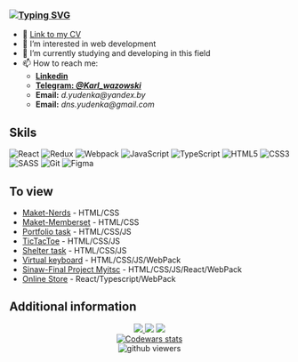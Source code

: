 ### [![Typing SVG](https://readme-typing-svg.herokuapp.com?font=Fira+Code&size=24&duration=6000&pause=5000&color=000000&width=1000&lines=Hi+%F0%9F%91%8B%2C+my+name+is+Denis+Yudenko+and+I+am+a+frontend+developer)](https://git.io/typing-svg)
- :floppy_disk: [Link to my CV](https://drive.google.com/file/d/14oZRqlbMH5U1HwlKYFweRmhSqd-rM6nO/view)
- 👀 I’m interested in web development
- 🌱 I’m currently studying and developing in this field
- 📫 How to reach me: 
   *  [**Linkedin**](https://www.linkedin.com/in/denisyudenkojs/)
   *  [**Telegram: _@Karl_wazowski_**](https://t.me/Karl_wazowski) 
   * **Email:** _d.yudenka@yandex.by_ 
   * **Email:** _dns.yudenka@gmail.com_ 

## Skils
![React](https://img.shields.io/badge/react-%2320232a.svg?style=for-the-badge&logo=react&logoColor=%2361DAFB)
![Redux](https://img.shields.io/badge/redux-%23593d88.svg?style=for-the-badge&logo=redux&logoColor=white)
![Webpack](https://img.shields.io/badge/webpack-%238DD6F9.svg?style=for-the-badge&logo=webpack&logoColor=black)
![JavaScript](https://img.shields.io/badge/javascript-%23323330.svg?style=for-the-badge&logo=javascript&logoColor=%23F7DF1E)
![TypeScript](https://img.shields.io/badge/typescript-%23007ACC.svg?style=for-the-badge&logo=typescript&logoColor=white)
![HTML5](https://img.shields.io/badge/html5-%23E34F26.svg?style=for-the-badge&logo=html5&logoColor=white)
![CSS3](https://img.shields.io/badge/css3-%231572B6.svg?style=for-the-badge&logo=css3&logoColor=white)
![SASS](https://img.shields.io/badge/SASS-hotpink.svg?style=for-the-badge&logo=SASS&logoColor=white)
![Git](https://img.shields.io/badge/git-%23F05033.svg?style=for-the-badge&logo=git&logoColor=white)
![Figma](https://img.shields.io/badge/figma-%23F24E1E.svg?style=for-the-badge&logo=figma&logoColor=blue)
   
## To view
 * [Maket-Nerds](https://dnsyoudnk.github.io/web-Nerds-example/) - HTML/CSS
 * [Maket-Memberset](https://dnsyoudnk.github.io/Maket-Memberset/) - HTML/CSS
 * [Portfolio task](https://dnsyoudnk.github.io/Building-completed-applications/portfolio/) - HTML/CSS/JS
 * [TicTacToe](https://dnsyoudnk.github.io/Building-completed-applications/TicTacToe/) - HTML/CSS/JS
 * [Shelter task](https://dnsyoudnk.github.io/shelter-task/shelter/pages/main/) - HTML/CSS/JS
 * [Virtual keyboard](https://dnsyoudnk.github.io/Virtual-keyboard-0/virtual_keyboard/) - HTML/CSS/JS/WebPack
 * [Sinaw-Final Project Myitsc](https://sinaw-project.netlify.app/) - HTML/CSS/JS/React/WebPack
 * [Online Store](https://dnsyoudnk-online-store.netlify.app/) - React/Typescript/WebPack

## Additional information 

<div align="center">
    <a href="https://git.io/streak-stats" target=_blank>
      <img src="https://streak-stats.demolab.com/?user=DnsYOUdnk&theme=onedark"/>
    </a>
    <img src="https://github-readme-stats.vercel.app/api?username=DnsYOUdnk&show_icons=true&theme=onedark"/>
    <a href="https://github.com/anuraghazra/github-readme-stats" target=_blank>
      <img src="https://github-readme-stats.vercel.app/api/top-langs/?username=DnsYOUdnk&layout=compact&theme=onedark"/>
    </a>
</div>
<div align="center">
  <div id="statistics">
    <a href="https://www.codewars.com/users/DnsYOUdnk/" target=_blank>
      <img src="https://www.codewars.com/users/DnsYOUdnk/badges/large" alt="Codewars stats"/>
    </a>
  </div>
  <img src="https://komarev.com/ghpvc/?username=DnsYOUdnk&color=red" alt="github viewers"/>
</div>
